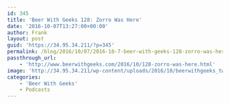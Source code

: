 ```yaml
---
id: 345
title: 'Beer With Geeks 128: Zorro Was Here'
date: '2016-10-07T13:27:00+00:00'
author: Frank
layout: post
guid: 'https://34.95.34.211/?p=345'
permalink: /blog/2016/10/07/2016-10-7-beer-with-geeks-128-zorro-was-here/
passthrough_url:
    - 'http://www.beerwithgeeks.com/2016/10/128-zorro-was-here.html'
image: 'http://34.95.34.211/wp-content/uploads/2016/10/beerwithgeeks_twittercard.jpg'
categories:
    - 'Beer With Geeks'
    - Podcasts
---
```


<div class="
          image-block-outer-wrapper
          layout-caption-hidden
          design-layout-inline
          
          
          
        " data-test="image-block-inline-outer-wrapper"><figure class="
              sqs-block-image-figure
              intrinsic
            " style="max-width:250px;"><div class="image-block-wrapper" data-animation-override="" data-animation-role="image"><div class="sqs-image-shape-container-element
              
          
        
              has-aspect-ratio
            " style="
                position: relative;
                
                  padding-bottom:100%;
                
                overflow: hidden;
              "><noscript>![](https://images.squarespace-cdn.com/content/v1/5070e334e4b00907bc18faef/1475026192906-V3O980ZS124VLCURU5JW/image-asset.jpeg)</noscript>![](https://images.squarespace-cdn.com/content/v1/5070e334e4b00907bc18faef/1475026192906-V3O980ZS124VLCURU5JW/image-asset.jpeg)</div></div></figure></div>[This week on Beer With Geeks](http://www.beerwithgeeks.com/2016/10/128-zorro-was-here.html), Hit Me With Your Best Shot is back! Tim convinces Frank to give his favorite pulp hero movies a shot: The Shadow, The Phantom, and The Mask of Zorro. Cheers!

<div class="sqs-audio-embed" data-author="Thought Bubble Audio" data-color-theme="dark" data-design-style="minimal" data-duration-in-ms="" data-mime-type="audio/mpeg" data-show-download="false" data-title="Beer With Geeks 128: Zorro Was Here" data-url="http://www.podtrac.com/pts/redirect.mp3/archive.org/download/BWG128/BWG128.mp3"></div>